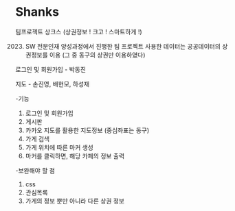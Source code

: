 # Shanks
팀프로젝트
상크스 (상권정보 ! 크고 ! 스마트하게 !)


2023. SW 전문인재 양성과정에서 진행한 팀 프로젝트
사용한 데이터는 공공데이터의 상권정보를 이용
(그 중 동구의 상권만 이용하였다)

로그인 및 회원가입 - 박동진

지도 - 손진영, 배현모, 하성재

-기능
1. 로그인 및 회원가입
2. 게시판
3. 카카오 지도를 활용한 지도정보 (중심좌표는 동구)
4. 가게 검색
5. 가게 위치에 따른 마커 생성
6. 마커를 클릭하면, 해당 카페의 정보 출력

-보완해야 할 점
1. css
2. 관심목록
3. 가게의 정보 뿐만 아니라 다른 상권 정보
